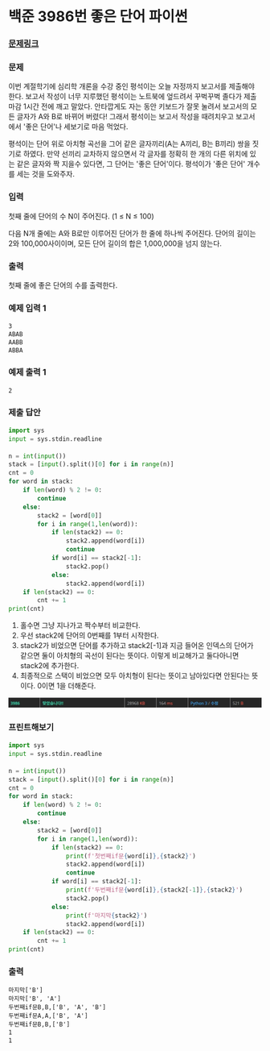 # 백준 3986번 좋은 단어 파이썬

### [문제링크](https://www.acmicpc.net/problem/3986)

### 문제

이번 계절학기에 심리학 개론을 수강 중인 평석이는 오늘 자정까지 보고서를 제출해야 한다. 보고서 작성이 너무 지루했던 평석이는 노트북에 엎드려서 꾸벅꾸벅 졸다가 제출 마감 1시간 전에 깨고 말았다. 안타깝게도 자는 동안 키보드가 잘못 눌려서 보고서의 모든 글자가 A와 B로 바뀌어 버렸다! 그래서 평석이는 보고서 작성을 때려치우고 보고서에서 '좋은 단어'나 세보기로 마음 먹었다.

평석이는 단어 위로 아치형 곡선을 그어 같은 글자끼리(A는 A끼리, B는 B끼리) 쌍을 짓기로 하였다. 만약 선끼리 교차하지 않으면서 각 글자를 정확히 한 개의 다른 위치에 있는 같은 글자와 짝 지을수 있다면, 그 단어는 '좋은 단어'이다. 평석이가 '좋은 단어' 개수를 세는 것을 도와주자.

### 입력

첫째 줄에 단어의 수 N이 주어진다. (1 ≤ N ≤ 100)

다음 N개 줄에는 A와 B로만 이루어진 단어가 한 줄에 하나씩 주어진다. 단어의 길이는 2와 100,000사이이며, 모든 단어 길이의 합은 1,000,000을 넘지 않는다.

### 출력

첫째 줄에 좋은 단어의 수를 출력한다.

### 예제 입력 1

```
3
ABAB
AABB
ABBA
```

### 예제 출력 1

```
2
```

### 제출 답안

```python
import sys
input = sys.stdin.readline

n = int(input())
stack = [input().split()[0] for i in range(n)]
cnt = 0
for word in stack:
    if len(word) % 2 != 0:
        continue
    else:
        stack2 = [word[0]]
        for i in range(1,len(word)):
            if len(stack2) == 0:
                stack2.append(word[i])
                continue
            if word[i] == stack2[-1]:
                stack2.pop()
            else:
                stack2.append(word[i])
    if len(stack2) == 0:
        cnt += 1
print(cnt)
```

1. 홀수면 그냥 지나가고 짝수부터 비교한다.
2. 우선 stack2에 단어의 0번째를 1부터 시작한다.
3. stack2가 비었으면 단어를 추가하고 stack2[-1]과 지금 들어온 인덱스의 단어가 같으면 둘이 아치형의 곡선이 된다는 뜻이다. 이렇게 비교해가고 둘다아니면 stack2에 추가한다.
4. 최종적으로 스택이 비었으면 모두 아치형이 된다는 뜻이고 남아있다면 안된다는 뜻이다. 0이면 1을 더해준다.

![10](../img/10.jpg)

### 프린트해보기

```python
import sys
input = sys.stdin.readline

n = int(input())
stack = [input().split()[0] for i in range(n)]
cnt = 0
for word in stack:
    if len(word) % 2 != 0:
        continue
    else:
        stack2 = [word[0]]
        for i in range(1,len(word)):
            if len(stack2) == 0:
                print(f'첫번째if문{word[i]},{stack2}')
                stack2.append(word[i])
                continue
            if word[i] == stack2[-1]:
                print(f'두번째if문{word[i]},{stack2[-1]},{stack2}')
                stack2.pop()
            else:
                print(f'마지막{stack2}')
                stack2.append(word[i])
    if len(stack2) == 0:
        cnt += 1
print(cnt)
```

### 출력

```
마지막['B']
마지막['B', 'A']
두번째if문B,B,['B', 'A', 'B']
두번째if문A,A,['B', 'A']
두번째if문B,B,['B']
1
1
```
